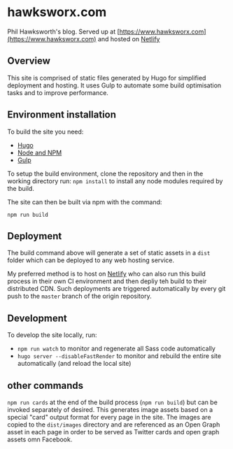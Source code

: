 # hawksworx.com

Phil Hawksworth's blog.  Served up at [https://www.hawksworx.com](https://www.hawksworx.com) and hosted on [Netlify](http://www.netlify.com)


## Overview

This site is comprised of static files generated by Hugo for simplified deployment and hosting. It uses Gulp to automate some build optimisation tasks and to improve performance.


## Environment installation

To build the site you need:

- [Hugo](https://gohugo.io)
- [Node and NPM](https://nodejs.org)
- [Gulp](https://gulpjs.com)


To setup the build environment, clone the repository and then in the working directory run: `npm install` to install any node modules required by the build.

The site can then be built via npm with the command:

`npm run build`


## Deployment

The build command above will generate a set of static assets in a `dist` folder which can be deployed to any web hosting service.

My preferred method is to host on [Netlify](http://www.netlify.com) who can also run this build process in their own CI environment and then depliy teh build to their distributed CDN. Such deployments are triggered automatically by every git push to the `master` branch of the origin repository.


## Development

To develop the site locally, run:

- `npm run watch` to monitor and regenerate all Sass code automatically
- `hugo server --disableFastRender` to monitor and rebuild the entire site automatically (and reload the local site)


## other commands

`npm run cards` at the end of the build process (`npm run build`) but can be invoked separately of desired. This generates image assets based on a special "card" output format for every page in the site. The images are copied to the `dist/images` directory and are referenced as an Open Graph asset in each page in order to be served as Twitter cards and open graph assets omn Facebook.



